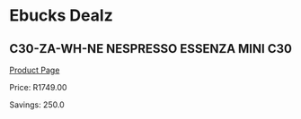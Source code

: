 
# Ebucks Dealz
## C30-ZA-WH-NE NESPRESSO ESSENZA MINI C30
[Product Page](https://www.ebucks.com/web/shop/productSelected.do?prodId=1158948939&catId=704984897)

Price: R1749.00

Savings: 250.0


	